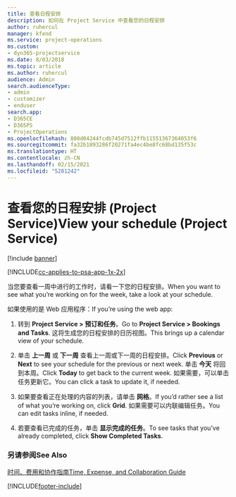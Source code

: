 ```yaml
---
title: 查看日程安排
description: 如何在 Project Service 中查看您的日程安排
author: ruhercul
manager: kfend
ms.service: project-operations
ms.custom:
- dyn365-projectservice
ms.date: 8/03/2018
ms.topic: article
ms.author: ruhercul
audience: Admin
search.audienceType:
- admin
- customizer
- enduser
search.app:
- D365CE
- D365PS
- ProjectOperations
ms.openlocfilehash: 800d04244fcdb745d7512ffb11551367364053f6
ms.sourcegitcommit: fa32b1893286f20271fa4ec4be8fc68bd135f53c
ms.translationtype: HT
ms.contentlocale: zh-CN
ms.lasthandoff: 02/15/2021
ms.locfileid: "5281242"
---
```

# <a name="view-your-schedule-project-service"></a><span data-ttu-id="ede92-103">查看您的日程安排 (Project Service)</span><span class="sxs-lookup"><span data-stu-id="ede92-103">View your schedule (Project Service)</span></span>

[!include [banner](../includes/psa-now-project-operations.md)]

[!INCLUDE[cc-applies-to-psa-app-1x-2x](../includes/cc-applies-to-psa-app-1x-2x.md)]

<span data-ttu-id="ede92-104">当您要查看一周中进行的工作时，请看一下您的日程安排。</span><span class="sxs-lookup"><span data-stu-id="ede92-104">When you want to see what you’re working on for the week, take a look at your schedule.</span></span>  
  
 <span data-ttu-id="ede92-105">如果使用的是 Web 应用程序：</span><span class="sxs-lookup"><span data-stu-id="ede92-105">If you’re using the web app:</span></span>  
  
1.  <span data-ttu-id="ede92-106">转到 **Project Service > 预订和任务**。</span><span class="sxs-lookup"><span data-stu-id="ede92-106">Go to **Project Service > Bookings and Tasks**.</span></span> <span data-ttu-id="ede92-107">这将生成您的日程安排的日历视图。</span><span class="sxs-lookup"><span data-stu-id="ede92-107">This brings up a calendar view of your schedule.</span></span>  
  
2.  <span data-ttu-id="ede92-108">单击 **上一周** 或 **下一周** 查看上一周或下一周的日程安排。</span><span class="sxs-lookup"><span data-stu-id="ede92-108">Click **Previous** or **Next** to see your schedule for the previous or next week.</span></span> <span data-ttu-id="ede92-109">单击 **今天** 将回到本周。</span><span class="sxs-lookup"><span data-stu-id="ede92-109">Click **Today** to get back to the current week.</span></span> <span data-ttu-id="ede92-110">如果需要，可以单击任务更新它。</span><span class="sxs-lookup"><span data-stu-id="ede92-110">You can click a task to update it, if needed.</span></span>  
  
3.  <span data-ttu-id="ede92-111">如果要查看正在处理的内容的列表，请单击 **网格**。</span><span class="sxs-lookup"><span data-stu-id="ede92-111">If you’d rather see a list of what you’re working on, click **Grid**.</span></span> <span data-ttu-id="ede92-112">如果需要可以内联编辑任务。</span><span class="sxs-lookup"><span data-stu-id="ede92-112">You can edit tasks inline, if needed.</span></span>  
  
4.  <span data-ttu-id="ede92-113">若要查看已完成的任务，单击 **显示完成的任务**。</span><span class="sxs-lookup"><span data-stu-id="ede92-113">To see tasks that you’ve already completed, click **Show Completed Tasks**.</span></span>  
  
### <a name="see-also"></a><span data-ttu-id="ede92-114">另请参阅</span><span class="sxs-lookup"><span data-stu-id="ede92-114">See Also</span></span>  
 [<span data-ttu-id="ede92-115">时间、费用和协作指南</span><span class="sxs-lookup"><span data-stu-id="ede92-115">Time, Expense, and Collaboration Guide</span></span>](../psa/time-expense-collaboration-guide.md)


[!INCLUDE[footer-include](../includes/footer-banner.md)]